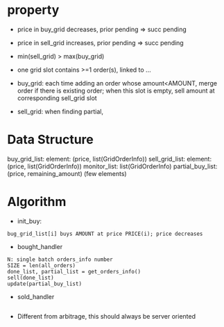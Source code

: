 # property
* price in buy_grid decreases, prior pending => succ pending
* price in sell_grid increases, prior pending => succ pending
* min(sell_grid) > max(buy_grid)
* one grid slot contains >=1 order(s), linked to ...

* buy_grid: each time adding an order whose amount<AMOUNT, merge order if there is existing order; when this slot is empty, sell amount at corresponding sell_grid slot 
* sell_grid: when finding partial,
 
# Data Structure
buy_grid_list: element: (price, list(GridOrderInfo))
sell_grid_list: element: (price, list(GridOrderInfo))
monitor_list: list(GridOrderInfo)
partial_buy_list: (price, remaining_amount) (few elements)

# Algorithm

* init_buy:
```
bug_grid_list[i] buys AMOUNT at price PRICE(i); price decreases
```

* bought_handler
```
N: single batch orders_info number
SIZE = len(all_orders)
done_list, partial_list = get_orders_info()
sell(done_list)
update(partial_buy_list)
```

* sold_handler
```
```

* Different from arbitrage, this should always be server oriented